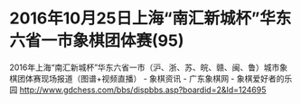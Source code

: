 # 2016年10月25日上海“南汇新城杯”华东六省一市象棋团体赛(95)

2016年上海“南汇新城杯”华东六省一市（沪、浙、苏、皖、赣、闽、鲁）城市象棋团体赛现场报道（图谱+视频直播） - 象棋资讯 - 广东象棋网 - 象棋爱好者的乐园  http://www.gdchess.com/bbs/dispbbs.asp?boardid=2&Id=124695